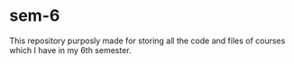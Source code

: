 # sem-6
This repository purposly made for storing all the code and files of courses which I have in my 6th semester.
